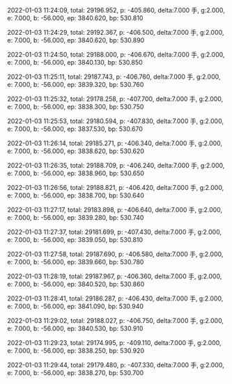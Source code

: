 2022-01-03 11:24:09, total: 29196.952, p: -405.860, delta:7.000 手, g:2.000, e: 7.000, b: -56.000, ep: 3840.620, bp: 530.810

2022-01-03 11:24:29, total: 29192.367, p: -406.500, delta:7.000 手, g:2.000, e: 7.000, b: -56.000, ep: 3840.620, bp: 530.890

2022-01-03 11:24:50, total: 29188.000, p: -406.670, delta:7.000 手, g:2.000, e: 7.000, b: -56.000, ep: 3840.130, bp: 530.850

2022-01-03 11:25:11, total: 29187.743, p: -406.760, delta:7.000 手, g:2.000, e: 7.000, b: -56.000, ep: 3839.320, bp: 530.760

2022-01-03 11:25:32, total: 29178.258, p: -407.700, delta:7.000 手, g:2.000, e: 7.000, b: -56.000, ep: 3838.300, bp: 530.750

2022-01-03 11:25:53, total: 29180.594, p: -407.830, delta:7.000 手, g:2.000, e: 7.000, b: -56.000, ep: 3837.530, bp: 530.670

2022-01-03 11:26:14, total: 29185.271, p: -406.340, delta:7.000 手, g:2.000, e: 7.000, b: -56.000, ep: 3838.620, bp: 530.620

2022-01-03 11:26:35, total: 29188.709, p: -406.240, delta:7.000 手, g:2.000, e: 7.000, b: -56.000, ep: 3838.960, bp: 530.650

2022-01-03 11:26:56, total: 29188.821, p: -406.420, delta:7.000 手, g:2.000, e: 7.000, b: -56.000, ep: 3838.700, bp: 530.640

2022-01-03 11:27:17, total: 29183.898, p: -406.640, delta:7.000 手, g:2.000, e: 7.000, b: -56.000, ep: 3839.280, bp: 530.740

2022-01-03 11:27:37, total: 29181.699, p: -407.430, delta:7.000 手, g:2.000, e: 7.000, b: -56.000, ep: 3839.050, bp: 530.810

2022-01-03 11:27:58, total: 29187.690, p: -406.580, delta:7.000 手, g:2.000, e: 7.000, b: -56.000, ep: 3839.660, bp: 530.780

2022-01-03 11:28:19, total: 29187.967, p: -406.360, delta:7.000 手, g:2.000, e: 7.000, b: -56.000, ep: 3840.520, bp: 530.860

2022-01-03 11:28:41, total: 29186.287, p: -406.430, delta:7.000 手, g:2.000, e: 7.000, b: -56.000, ep: 3841.090, bp: 530.940

2022-01-03 11:29:02, total: 29188.027, p: -406.750, delta:7.000 手, g:2.000, e: 7.000, b: -56.000, ep: 3840.530, bp: 530.910

2022-01-03 11:29:23, total: 29174.995, p: -409.110, delta:7.000 手, g:2.000, e: 7.000, b: -56.000, ep: 3838.250, bp: 530.920

2022-01-03 11:29:44, total: 29179.480, p: -407.330, delta:7.000 手, g:2.000, e: 7.000, b: -56.000, ep: 3838.270, bp: 530.700